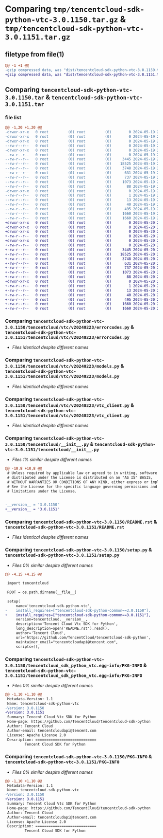 # Comparing `tmp/tencentcloud-sdk-python-vtc-3.0.1150.tar.gz` & `tmp/tencentcloud-sdk-python-vtc-3.0.1151.tar.gz`

## filetype from file(1)

```diff
@@ -1 +1 @@
-gzip compressed data, was "dist/tencentcloud-sdk-python-vtc-3.0.1150.tar", last modified: Sun May 19 21:45:08 2024, max compression
+gzip compressed data, was "dist/tencentcloud-sdk-python-vtc-3.0.1151.tar", last modified: Mon May 20 21:08:10 2024, max compression
```

## Comparing `tencentcloud-sdk-python-vtc-3.0.1150.tar` & `tencentcloud-sdk-python-vtc-3.0.1151.tar`

### file list

```diff
@@ -1,20 +1,20 @@
-drwxr-xr-x   0 root         (0) root         (0)        0 2024-05-19 21:45:08.000000 tencentcloud-sdk-python-vtc-3.0.1150/
-drwxr-xr-x   0 root         (0) root         (0)        0 2024-05-19 21:45:08.000000 tencentcloud-sdk-python-vtc-3.0.1150/tencentcloud/
-drwxr-xr-x   0 root         (0) root         (0)        0 2024-05-19 21:45:08.000000 tencentcloud-sdk-python-vtc-3.0.1150/tencentcloud/vtc/
--rw-r--r--   0 root         (0) root         (0)        0 2024-05-19 21:45:08.000000 tencentcloud-sdk-python-vtc-3.0.1150/tencentcloud/vtc/__init__.py
-drwxr-xr-x   0 root         (0) root         (0)        0 2024-05-19 21:45:08.000000 tencentcloud-sdk-python-vtc-3.0.1150/tencentcloud/vtc/v20240223/
--rw-r--r--   0 root         (0) root         (0)        0 2024-05-19 21:45:08.000000 tencentcloud-sdk-python-vtc-3.0.1150/tencentcloud/vtc/v20240223/__init__.py
--rw-r--r--   0 root         (0) root         (0)     3445 2024-05-19 21:45:08.000000 tencentcloud-sdk-python-vtc-3.0.1150/tencentcloud/vtc/v20240223/errorcodes.py
--rw-r--r--   0 root         (0) root         (0)    18525 2024-05-19 21:45:08.000000 tencentcloud-sdk-python-vtc-3.0.1150/tencentcloud/vtc/v20240223/models.py
--rw-r--r--   0 root         (0) root         (0)     3748 2024-05-19 21:45:08.000000 tencentcloud-sdk-python-vtc-3.0.1150/tencentcloud/vtc/v20240223/vtc_client.py
--rw-r--r--   0 root         (0) root         (0)      631 2024-05-19 21:45:08.000000 tencentcloud-sdk-python-vtc-3.0.1150/tencentcloud/__init__.py
--rw-r--r--   0 root         (0) root         (0)      737 2024-05-19 21:45:08.000000 tencentcloud-sdk-python-vtc-3.0.1150/README.rst
--rw-r--r--   0 root         (0) root         (0)     1073 2024-05-19 21:45:08.000000 tencentcloud-sdk-python-vtc-3.0.1150/setup.py
--rw-r--r--   0 root         (0) root         (0)       88 2024-05-19 21:45:08.000000 tencentcloud-sdk-python-vtc-3.0.1150/setup.cfg
-drwxr-xr-x   0 root         (0) root         (0)        0 2024-05-19 21:45:08.000000 tencentcloud-sdk-python-vtc-3.0.1150/tencentcloud_sdk_python_vtc.egg-info/
--rw-r--r--   0 root         (0) root         (0)        1 2024-05-19 21:45:08.000000 tencentcloud-sdk-python-vtc-3.0.1150/tencentcloud_sdk_python_vtc.egg-info/dependency_links.txt
--rw-r--r--   0 root         (0) root         (0)       13 2024-05-19 21:45:08.000000 tencentcloud-sdk-python-vtc-3.0.1150/tencentcloud_sdk_python_vtc.egg-info/top_level.txt
--rw-r--r--   0 root         (0) root         (0)       40 2024-05-19 21:45:08.000000 tencentcloud-sdk-python-vtc-3.0.1150/tencentcloud_sdk_python_vtc.egg-info/requires.txt
--rw-r--r--   0 root         (0) root         (0)      495 2024-05-19 21:45:08.000000 tencentcloud-sdk-python-vtc-3.0.1150/tencentcloud_sdk_python_vtc.egg-info/SOURCES.txt
--rw-r--r--   0 root         (0) root         (0)     1660 2024-05-19 21:45:08.000000 tencentcloud-sdk-python-vtc-3.0.1150/tencentcloud_sdk_python_vtc.egg-info/PKG-INFO
--rw-r--r--   0 root         (0) root         (0)     1660 2024-05-19 21:45:08.000000 tencentcloud-sdk-python-vtc-3.0.1150/PKG-INFO
+drwxr-xr-x   0 root         (0) root         (0)        0 2024-05-20 21:08:10.000000 tencentcloud-sdk-python-vtc-3.0.1151/
+drwxr-xr-x   0 root         (0) root         (0)        0 2024-05-20 21:08:10.000000 tencentcloud-sdk-python-vtc-3.0.1151/tencentcloud/
+drwxr-xr-x   0 root         (0) root         (0)        0 2024-05-20 21:08:10.000000 tencentcloud-sdk-python-vtc-3.0.1151/tencentcloud/vtc/
+-rw-r--r--   0 root         (0) root         (0)        0 2024-05-20 21:08:10.000000 tencentcloud-sdk-python-vtc-3.0.1151/tencentcloud/vtc/__init__.py
+drwxr-xr-x   0 root         (0) root         (0)        0 2024-05-20 21:08:10.000000 tencentcloud-sdk-python-vtc-3.0.1151/tencentcloud/vtc/v20240223/
+-rw-r--r--   0 root         (0) root         (0)        0 2024-05-20 21:08:10.000000 tencentcloud-sdk-python-vtc-3.0.1151/tencentcloud/vtc/v20240223/__init__.py
+-rw-r--r--   0 root         (0) root         (0)     3445 2024-05-20 21:08:10.000000 tencentcloud-sdk-python-vtc-3.0.1151/tencentcloud/vtc/v20240223/errorcodes.py
+-rw-r--r--   0 root         (0) root         (0)    18525 2024-05-20 21:08:10.000000 tencentcloud-sdk-python-vtc-3.0.1151/tencentcloud/vtc/v20240223/models.py
+-rw-r--r--   0 root         (0) root         (0)     3748 2024-05-20 21:08:10.000000 tencentcloud-sdk-python-vtc-3.0.1151/tencentcloud/vtc/v20240223/vtc_client.py
+-rw-r--r--   0 root         (0) root         (0)      631 2024-05-20 21:08:10.000000 tencentcloud-sdk-python-vtc-3.0.1151/tencentcloud/__init__.py
+-rw-r--r--   0 root         (0) root         (0)      737 2024-05-20 21:08:10.000000 tencentcloud-sdk-python-vtc-3.0.1151/README.rst
+-rw-r--r--   0 root         (0) root         (0)     1073 2024-05-20 21:08:10.000000 tencentcloud-sdk-python-vtc-3.0.1151/setup.py
+-rw-r--r--   0 root         (0) root         (0)       88 2024-05-20 21:08:10.000000 tencentcloud-sdk-python-vtc-3.0.1151/setup.cfg
+drwxr-xr-x   0 root         (0) root         (0)        0 2024-05-20 21:08:10.000000 tencentcloud-sdk-python-vtc-3.0.1151/tencentcloud_sdk_python_vtc.egg-info/
+-rw-r--r--   0 root         (0) root         (0)        1 2024-05-20 21:08:10.000000 tencentcloud-sdk-python-vtc-3.0.1151/tencentcloud_sdk_python_vtc.egg-info/dependency_links.txt
+-rw-r--r--   0 root         (0) root         (0)       13 2024-05-20 21:08:10.000000 tencentcloud-sdk-python-vtc-3.0.1151/tencentcloud_sdk_python_vtc.egg-info/top_level.txt
+-rw-r--r--   0 root         (0) root         (0)       40 2024-05-20 21:08:10.000000 tencentcloud-sdk-python-vtc-3.0.1151/tencentcloud_sdk_python_vtc.egg-info/requires.txt
+-rw-r--r--   0 root         (0) root         (0)      495 2024-05-20 21:08:10.000000 tencentcloud-sdk-python-vtc-3.0.1151/tencentcloud_sdk_python_vtc.egg-info/SOURCES.txt
+-rw-r--r--   0 root         (0) root         (0)     1660 2024-05-20 21:08:10.000000 tencentcloud-sdk-python-vtc-3.0.1151/tencentcloud_sdk_python_vtc.egg-info/PKG-INFO
+-rw-r--r--   0 root         (0) root         (0)     1660 2024-05-20 21:08:10.000000 tencentcloud-sdk-python-vtc-3.0.1151/PKG-INFO
```

### Comparing `tencentcloud-sdk-python-vtc-3.0.1150/tencentcloud/vtc/v20240223/errorcodes.py` & `tencentcloud-sdk-python-vtc-3.0.1151/tencentcloud/vtc/v20240223/errorcodes.py`

 * *Files identical despite different names*

### Comparing `tencentcloud-sdk-python-vtc-3.0.1150/tencentcloud/vtc/v20240223/models.py` & `tencentcloud-sdk-python-vtc-3.0.1151/tencentcloud/vtc/v20240223/models.py`

 * *Files identical despite different names*

### Comparing `tencentcloud-sdk-python-vtc-3.0.1150/tencentcloud/vtc/v20240223/vtc_client.py` & `tencentcloud-sdk-python-vtc-3.0.1151/tencentcloud/vtc/v20240223/vtc_client.py`

 * *Files identical despite different names*

### Comparing `tencentcloud-sdk-python-vtc-3.0.1150/tencentcloud/__init__.py` & `tencentcloud-sdk-python-vtc-3.0.1151/tencentcloud/__init__.py`

 * *Files 1% similar despite different names*

```diff
@@ -10,8 +10,8 @@
 # Unless required by applicable law or agreed to in writing, software
 # distributed under the License is distributed on an "AS IS" BASIS,
 # WITHOUT WARRANTIES OR CONDITIONS OF ANY KIND, either express or implied.
 # See the License for the specific language governing permissions and
 # limitations under the License.
 
 
-__version__ = '3.0.1150'
+__version__ = '3.0.1151'
```

### Comparing `tencentcloud-sdk-python-vtc-3.0.1150/README.rst` & `tencentcloud-sdk-python-vtc-3.0.1151/README.rst`

 * *Files identical despite different names*

### Comparing `tencentcloud-sdk-python-vtc-3.0.1150/setup.py` & `tencentcloud-sdk-python-vtc-3.0.1151/setup.py`

 * *Files 0% similar despite different names*

```diff
@@ -4,15 +4,15 @@
 
 import tencentcloud
 
 ROOT = os.path.dirname(__file__)
 
 setup(
     name='tencentcloud-sdk-python-vtc',
-    install_requires=["tencentcloud-sdk-python-common==3.0.1150"],
+    install_requires=["tencentcloud-sdk-python-common==3.0.1151"],
     version=tencentcloud.__version__,
     description='Tencent Cloud Vtc SDK for Python',
     long_description=open('README.rst').read(),
     author='Tencent Cloud',
     url='https://github.com/TencentCloud/tencentcloud-sdk-python',
     maintainer_email="tencentcloudapi@tencent.com",
     scripts=[],
```

### Comparing `tencentcloud-sdk-python-vtc-3.0.1150/tencentcloud_sdk_python_vtc.egg-info/PKG-INFO` & `tencentcloud-sdk-python-vtc-3.0.1151/tencentcloud_sdk_python_vtc.egg-info/PKG-INFO`

 * *Files 0% similar despite different names*

```diff
@@ -1,10 +1,10 @@
 Metadata-Version: 1.1
 Name: tencentcloud-sdk-python-vtc
-Version: 3.0.1150
+Version: 3.0.1151
 Summary: Tencent Cloud Vtc SDK for Python
 Home-page: https://github.com/TencentCloud/tencentcloud-sdk-python
 Author: Tencent Cloud
 Author-email: tencentcloudapi@tencent.com
 License: Apache License 2.0
 Description: ============================
         Tencent Cloud SDK for Python
```

### Comparing `tencentcloud-sdk-python-vtc-3.0.1150/PKG-INFO` & `tencentcloud-sdk-python-vtc-3.0.1151/PKG-INFO`

 * *Files 0% similar despite different names*

```diff
@@ -1,10 +1,10 @@
 Metadata-Version: 1.1
 Name: tencentcloud-sdk-python-vtc
-Version: 3.0.1150
+Version: 3.0.1151
 Summary: Tencent Cloud Vtc SDK for Python
 Home-page: https://github.com/TencentCloud/tencentcloud-sdk-python
 Author: Tencent Cloud
 Author-email: tencentcloudapi@tencent.com
 License: Apache License 2.0
 Description: ============================
         Tencent Cloud SDK for Python
```

